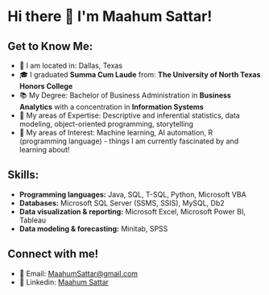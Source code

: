# Hi there 👋 I'm Maahum Sattar!
## Get to Know Me: 
- 📍 I am located in: Dallas, Texas 
- 🎓 I graduated **Summa Cum Laude** from: **The University of North Texas Honors College**
- 📚 My Degree: Bachelor of Business Administration in **Business Analytics** with a concentration in **Information Systems** 
- 🧠 My areas of Expertise: Descriptive and inferential statistics, data modeling, object-oriented programming, storytelling
- 🤔 My areas of Interest: Machine learning, AI automation, R (programming language) - things I am currently fascinated by and learning about! 

## Skills:
- **Programming languages:** Java, SQL, T-SQL, Python, Microsoft VBA
- **Databases:** Microsoft SQL Server (SSMS, SSIS), MySQL, Db2
- **Data visualization & reporting:** Microsoft Excel, Microsoft Power BI, Tableau
- **Data modeling & forecasting:** Minitab, SPSS

## Connect with me!
- 💌 Email: [MaahumSattar@gmail.com](mailto:MaahumSattar@gmail.com)  
- 💼 Linkedin: [Maahum Sattar](https://www.linkedin.com/in/maahum-sattar)
<!--
**MaahumS/MaahumS** is a ✨ _special_ ✨ repository because its `README.md` (this file) appears on your GitHub profile.
